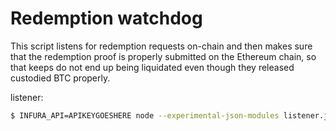 # Redemption watchdog

This script listens for redemption requests on-chain and then makes sure that
the redemption proof is properly submitted on the Ethereum chain, so that keeps
do not end up being liquidated even though they released custodied BTC properly.

listener:

```Bash
$ INFURA_API=APIKEYGOESHERE node --experimental-json-modules listener.js WALLETPASSWORD
```

